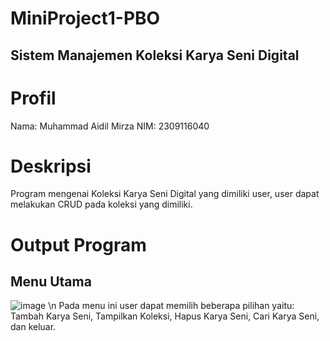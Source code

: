 # MiniProject1-PBO
## Sistem Manajemen Koleksi Karya Seni Digital
# Profil
Nama: Muhammad Aidil Mirza
NIM: 2309116040
# Deskripsi
Program mengenai Koleksi Karya Seni Digital yang dimiliki user, user dapat melakukan CRUD pada koleksi yang dimiliki.
# Output Program
## Menu Utama
![image](https://github.com/user-attachments/assets/54b74630-6b65-4e1d-90b2-bdb51a02993e) 
\n Pada menu ini user dapat memilih beberapa pilihan yaitu: Tambah Karya Seni, Tampilkan Koleksi, Hapus Karya Seni, Cari Karya Seni, dan keluar.
##
